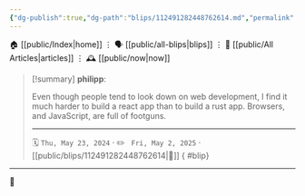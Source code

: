 ```yaml
---
{"dg-publish":true,"dg-path":"blips/112491282448762614.md","permalink":"/blips/112491282448762614/","title":"philipp on mastodon @ 2024-05-23"}
---
```



<div class="transclusion internal-embed is-loaded"><div class="markdown-embed">




🏠 [[public/Index\|home]]  ⋮ 🗣️ [[public/all-blips\|blips]] ⋮  📝 [[public/All Articles\|articles]]  ⋮ 🕰️ [[public/now\|now]]


</div></div>


> [!summary] **philipp**:
>
> Even though people tend to look down on web development, I find it much harder to build a react app than to build a rust app. Browsers, and JavaScript, are full of footguns.
> - - -
>
> 🗓️ <code>Thu, May 23, 2024</code>  · ✏️ <code> Fri, May 2, 2025</code>  · [[public/blips/112491282448762614\|🔗]]
{ #blip}


- - -

 👾

